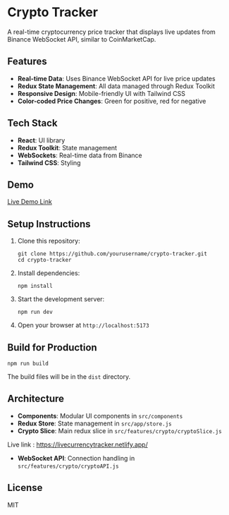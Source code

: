# Crypto Tracker

A real-time cryptocurrency price tracker that displays live updates from Binance WebSocket API, similar to CoinMarketCap.

## Features

- **Real-time Data**: Uses Binance WebSocket API for live price updates
- **Redux State Management**: All data managed through Redux Toolkit
- **Responsive Design**: Mobile-friendly UI with Tailwind CSS
- **Color-coded Price Changes**: Green for positive, red for negative

## Tech Stack

- **React**: UI library
- **Redux Toolkit**: State management
- **WebSockets**: Real-time data from Binance
- **Tailwind CSS**: Styling

## Demo

[Live Demo Link](your-demo-link-here)

## Setup Instructions

1. Clone this repository:
   ```
   git clone https://github.com/yourusername/crypto-tracker.git
   cd crypto-tracker
   ```

2. Install dependencies:
   ```
   npm install
   ```

3. Start the development server:
   ```
   npm run dev
   ```

4. Open your browser at `http://localhost:5173`

## Build for Production

```
npm run build
```

The build files will be in the `dist` directory.

## Architecture

- **Components**: Modular UI components in `src/components`
- **Redux Store**: State management in `src/app/store.js`
- **Crypto Slice**: Main redux slice in `src/features/crypto/cryptoSlice.js`


Live link : https://livecurrencytracker.netlify.app/
- **WebSocket API**: Connection handling in `src/features/crypto/cryptoAPI.js`

## License

MIT 
